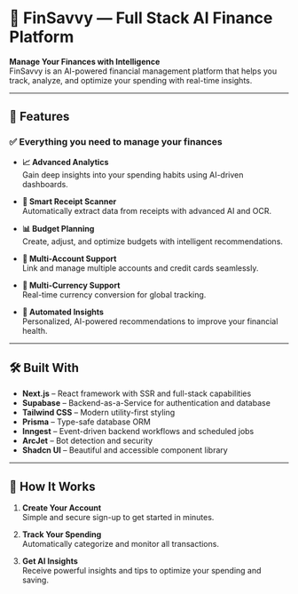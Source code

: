 # 💸 FinSavvy — Full Stack AI Finance Platform

**Manage Your Finances with Intelligence**  
FinSavvy is an AI-powered financial management platform that helps you track, analyze, and optimize your spending with real-time insights.

---


## 🚀 Features

### ✅ Everything you need to manage your finances

- **📈 Advanced Analytics**  
  Gain deep insights into your spending habits using AI-driven dashboards.

- **🧾 Smart Receipt Scanner**  
  Automatically extract data from receipts with advanced AI and OCR.

- **📊 Budget Planning**  
  Create, adjust, and optimize budgets with intelligent recommendations.

- **🏦 Multi-Account Support**  
  Link and manage multiple accounts and credit cards seamlessly.

- **💱 Multi-Currency Support**  
  Real-time currency conversion for global tracking.

- **🤖 Automated Insights**  
  Personalized, AI-powered recommendations to improve your financial health.

---

## 🛠️ Built With

- **Next.js** – React framework with SSR and full-stack capabilities  
- **Supabase** – Backend-as-a-Service for authentication and database  
- **Tailwind CSS** – Modern utility-first styling  
- **Prisma** – Type-safe database ORM  
- **Inngest** – Event-driven backend workflows and scheduled jobs  
- **ArcJet** – Bot detection and security  
- **Shadcn UI** – Beautiful and accessible component library

---

## 🧠 How It Works

1. **Create Your Account**  
   Simple and secure sign-up to get started in minutes.

2. **Track Your Spending**  
   Automatically categorize and monitor all transactions.

3. **Get AI Insights**  
   Receive powerful insights and tips to optimize your spending and saving.

